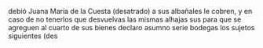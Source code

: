 debió Juana María de la Cuesta (desatrado) a sus albañales le cobren, y en caso de no tenerlos que desvuelvas las mismas alhajas sus para que se agreguen al cuarto de sus bienes declaro asumno serie bodegas los sujetos siguientes (des